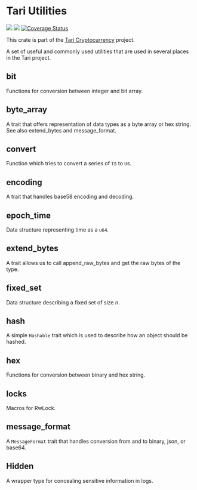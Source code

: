 # Tari Utilities

![](https://github.com/tari-project/tari_utilities/workflows/Security%20audit/badge.svg)
![](https://github.com/tari-project/tari_utilities/workflows/Clippy/badge.svg)
[![Coverage Status](https://coveralls.io/repos/github/tari-project/tari_utilities/badge.svg)](https://coveralls.io/github/tari-project/tari_utilities)

This crate is part of the [Tari Cryptocurrency](https://tari.com) project.

A set of useful and commonly used utilities that are used in several places in the Tari project.

## bit

Functions for conversion between integer and bit array.

## byte_array

A trait that offers representation of data types as a byte array or hex string. See also extend_bytes and message_format.

## convert

Function which tries to convert a series of `T`s to `U`s.

## encoding

A trait that handles base58 encoding and decoding.

## epoch_time

Data structure representing time as a `u64`.

## extend_bytes

A trait allows us to call append_raw_bytes and get the raw bytes of the type.

## fixed_set

Data structure describing a fixed set of size _n_.

## hash

A simple `Hashable` trait which is used to describe how an object should be hashed.

## hex

Functions for conversion between binary and hex string.

## locks

Macros for RwLock.

## message_format

A `MessageFormat` trait that handles conversion from and to binary, json, or base64.

## Hidden

A wrapper type for concealing sensitive information in logs.
